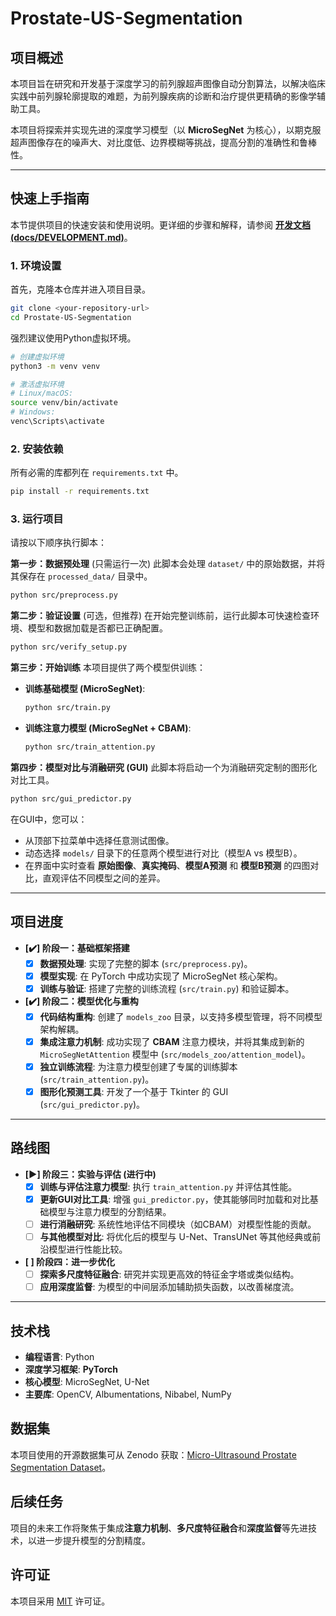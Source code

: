 # Prostate-US-Segmentation

## 项目概述

本项目旨在研究和开发基于深度学习的前列腺超声图像自动分割算法，以解决临床实践中前列腺轮廓提取的难题，为前列腺疾病的诊断和治疗提供更精确的影像学辅助工具。

本项目将探索并实现先进的深度学习模型（以 **MicroSegNet** 为核心），以期克服超声图像存在的噪声大、对比度低、边界模糊等挑战，提高分割的准确性和鲁棒性。

---

## 快速上手指南

本节提供项目的快速安装和使用说明。更详细的步骤和解释，请参阅 [**开发文档 (docs/DEVELOPMENT.md)**](./docs/DEVELOPMENT.md)。

### 1. 环境设置

首先，克隆本仓库并进入项目目录。

```bash
git clone <your-repository-url>
cd Prostate-US-Segmentation
```

强烈建议使用Python虚拟环境。

```bash
# 创建虚拟环境
python3 -m venv venv

# 激活虚拟环境
# Linux/macOS:
source venv/bin/activate
# Windows:
venc\Scripts\activate
```

### 2. 安装依赖

所有必需的库都列在 `requirements.txt` 中。

```bash
pip install -r requirements.txt
```

### 3. 运行项目

请按以下顺序执行脚本：

**第一步：数据预处理** (只需运行一次)
此脚本会处理 `dataset/` 中的原始数据，并将其保存在 `processed_data/` 目录中。

```bash
python src/preprocess.py
```

**第二步：验证设置** (可选，但推荐)
在开始完整训练前，运行此脚本可快速检查环境、模型和数据加载是否都已正确配置。

```bash
python src/verify_setup.py
```

**第三步：开始训练**
本项目提供了两个模型供训练：

- **训练基础模型 (MicroSegNet)**:
  ```bash
  python src/train.py
  ```

- **训练注意力模型 (MicroSegNet + CBAM)**:
  ```bash
  python src/train_attention.py
  ```

**第四步：模型对比与消融研究 (GUI)**
此脚本将启动一个为消融研究定制的图形化对比工具。

```bash
python src/gui_predictor.py
```
在GUI中，您可以：
- 从顶部下拉菜单中选择任意测试图像。
- 动态选择 `models/` 目录下的任意两个模型进行对比（模型A vs 模型B）。
- 在界面中实时查看 **原始图像**、**真实掩码**、**模型A预测** 和 **模型B预测** 的四图对比，直观评估不同模型之间的差异。

---
## 项目进度

- **[✔️] 阶段一：基础框架搭建**
  - [x] **数据预处理**: 实现了完整的脚本 (`src/preprocess.py`)。
  - [x] **模型实现**: 在 PyTorch 中成功实现了 MicroSegNet 核心架构。
  - [x] **训练与验证**: 搭建了完整的训练流程 (`src/train.py`) 和验证脚本。

- **[✔️] 阶段二：模型优化与重构**
  - [x] **代码结构重构**: 创建了 `models_zoo` 目录，以支持多模型管理，将不同模型架构解耦。
  - [x] **集成注意力机制**: 成功实现了 **CBAM** 注意力模块，并将其集成到新的 `MicroSegNetAttention` 模型中 (`src/models_zoo/attention_model`)。
  - [x] **独立训练流程**: 为注意力模型创建了专属的训练脚本 (`src/train_attention.py`)。
  - [x] **图形化预测工具**: 开发了一个基于 Tkinter 的 GUI (`src/gui_predictor.py`)。

---

## 路线图

- **[▶️] 阶段三：实验与评估 (进行中)**
  - [x] **训练与评估注意力模型**: 执行 `train_attention.py` 并评估其性能。
  - [x] **更新GUI对比工具**: 增强 `gui_predictor.py`，使其能够同时加载和对比基础模型与注意力模型的分割结果。
  - [ ] **进行消融研究**: 系统性地评估不同模块（如CBAM）对模型性能的贡献。
  - [ ] **与其他模型对比**: 将优化后的模型与 U-Net、TransUNet 等其他经典或前沿模型进行性能比较。

- **[ ] 阶段四：进一步优化**
  - [ ] **探索多尺度特征融合**: 研究并实现更高效的特征金字塔或类似结构。
  - [ ] **应用深度监督**: 为模型的中间层添加辅助损失函数，以改善梯度流。

---

## 技术栈

*   **编程语言**: Python
*   **深度学习框架**: **PyTorch**
*   **核心模型**: MicroSegNet, U-Net
*   **主要库**: OpenCV, Albumentations, Nibabel, NumPy

## 数据集

本项目使用的开源数据集可从 Zenodo 获取：[Micro-Ultrasound Prostate Segmentation Dataset](https://zenodo.org/records/10475293)。

## 后续任务

项目的未来工作将聚焦于集成**注意力机制**、**多尺度特征融合**和**深度监督**等先进技术，以进一步提升模型的分割精度。

## 许可证

本项目采用 [MIT](./LICENSE) 许可证。